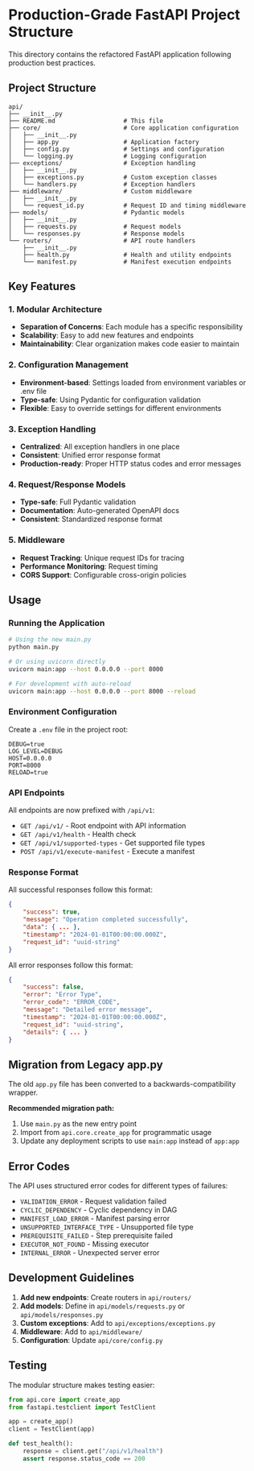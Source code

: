 # Production-Grade FastAPI Project Structure

This directory contains the refactored FastAPI application following production best practices.

## Project Structure

```
api/
├── __init__.py
├── README.md                   # This file
├── core/                       # Core application configuration
│   ├── __init__.py
│   ├── app.py                  # Application factory
│   ├── config.py               # Settings and configuration
│   └── logging.py              # Logging configuration
├── exceptions/                 # Exception handling
│   ├── __init__.py
│   ├── exceptions.py           # Custom exception classes
│   └── handlers.py             # Exception handlers
├── middleware/                 # Custom middleware
│   ├── __init__.py
│   └── request_id.py           # Request ID and timing middleware
├── models/                     # Pydantic models
│   ├── __init__.py
│   ├── requests.py             # Request models
│   └── responses.py            # Response models
└── routers/                    # API route handlers
    ├── __init__.py
    ├── health.py               # Health and utility endpoints
    └── manifest.py             # Manifest execution endpoints
```

## Key Features

### 1. Modular Architecture
- **Separation of Concerns**: Each module has a specific responsibility
- **Scalability**: Easy to add new features and endpoints
- **Maintainability**: Clear organization makes code easier to maintain

### 2. Configuration Management
- **Environment-based**: Settings loaded from environment variables or .env file
- **Type-safe**: Using Pydantic for configuration validation
- **Flexible**: Easy to override settings for different environments

### 3. Exception Handling
- **Centralized**: All exception handlers in one place
- **Consistent**: Unified error response format
- **Production-ready**: Proper HTTP status codes and error messages

### 4. Request/Response Models
- **Type-safe**: Full Pydantic validation
- **Documentation**: Auto-generated OpenAPI docs
- **Consistent**: Standardized response format

### 5. Middleware
- **Request Tracking**: Unique request IDs for tracing
- **Performance Monitoring**: Request timing
- **CORS Support**: Configurable cross-origin policies

## Usage

### Running the Application

```bash
# Using the new main.py
python main.py

# Or using uvicorn directly
uvicorn main:app --host 0.0.0.0 --port 8000

# For development with auto-reload
uvicorn main:app --host 0.0.0.0 --port 8000 --reload
```

### Environment Configuration

Create a `.env` file in the project root:

```env
DEBUG=true
LOG_LEVEL=DEBUG
HOST=0.0.0.0
PORT=8000
RELOAD=true
```

### API Endpoints

All endpoints are now prefixed with `/api/v1`:

- `GET /api/v1/` - Root endpoint with API information
- `GET /api/v1/health` - Health check
- `GET /api/v1/supported-types` - Get supported file types
- `POST /api/v1/execute-manifest` - Execute a manifest

### Response Format

All successful responses follow this format:

```json
{
    "success": true,
    "message": "Operation completed successfully",
    "data": { ... },
    "timestamp": "2024-01-01T00:00:00.000Z",
    "request_id": "uuid-string"
}
```

All error responses follow this format:

```json
{
    "success": false,
    "error": "Error Type",
    "error_code": "ERROR_CODE",
    "message": "Detailed error message",
    "timestamp": "2024-01-01T00:00:00.000Z",
    "request_id": "uuid-string",
    "details": { ... }
}
```

## Migration from Legacy app.py

The old `app.py` file has been converted to a backwards-compatibility wrapper. 

**Recommended migration path:**

1. Use `main.py` as the new entry point
2. Import from `api.core.create_app` for programmatic usage
3. Update any deployment scripts to use `main:app` instead of `app:app`

## Error Codes

The API uses structured error codes for different types of failures:

- `VALIDATION_ERROR` - Request validation failed
- `CYCLIC_DEPENDENCY` - Cyclic dependency in DAG
- `MANIFEST_LOAD_ERROR` - Manifest parsing error
- `UNSUPPORTED_INTERFACE_TYPE` - Unsupported file type
- `PREREQUISITE_FAILED` - Step prerequisite failed
- `EXECUTOR_NOT_FOUND` - Missing executor
- `INTERNAL_ERROR` - Unexpected server error

## Development Guidelines

1. **Add new endpoints**: Create routers in `api/routers/`
2. **Add models**: Define in `api/models/requests.py` or `api/models/responses.py`
3. **Custom exceptions**: Add to `api/exceptions/exceptions.py`
4. **Middleware**: Add to `api/middleware/`
5. **Configuration**: Update `api/core/config.py`

## Testing

The modular structure makes testing easier:

```python
from api.core import create_app
from fastapi.testclient import TestClient

app = create_app()
client = TestClient(app)

def test_health():
    response = client.get("/api/v1/health")
    assert response.status_code == 200
```